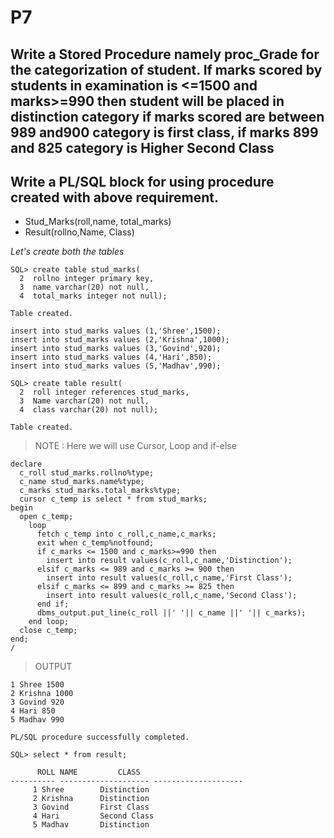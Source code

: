 
# P7

## Write a Stored Procedure namely proc_Grade for the categorization of student. If marks scored by students in examination is <=1500 and marks>=990 then student will be placed in distinction category if marks scored are between 989 and900 category is first class, if marks 899 and 825 category is Higher Second Class

## Write a PL/SQL block for using procedure created with above requirement.

- Stud_Marks(roll,name, total_marks)
- Result(rollno,Name, Class)

*Let's create both the tables*

```
SQL> create table stud_marks(
  2  rollno integer primary key,
  3  name varchar(20) not null,
  4  total_marks integer not null);

Table created.

```

```
insert into stud_marks values (1,'Shree',1500);
insert into stud_marks values (2,'Krishna',1000);
insert into stud_marks values (3,'Govind',920);
insert into stud_marks values (4,'Hari',850);
insert into stud_marks values (5,'Madhav',990);

```


```
SQL> create table result(
  2  roll integer references stud_marks,
  3  Name varchar(20) not null,
  4  class varchar(20) not null);

Table created.

```

> NOTE : Here we will use Cursor, Loop and if-else


```
declare
  c_roll stud_marks.rollno%type;
  c_name stud_marks.name%type;
  c_marks stud_marks.total_marks%type;
  cursor c_temp is select * from stud_marks;
begin
  open c_temp;
    loop
      fetch c_temp into c_roll,c_name,c_marks;
      exit when c_temp%notfound;
      if c_marks <= 1500 and c_marks>=990 then
        insert into result values(c_roll,c_name,'Distinction');
      elsif c_marks <= 989 and c_marks >= 900 then
        insert into result values(c_roll,c_name,'First Class');
      elsif c_marks <= 899 and c_marks >= 825 then
        insert into result values(c_roll,c_name,'Second Class');
      end if;
      dbms_output.put_line(c_roll ||' '|| c_name ||' '|| c_marks);
    end loop;
  close c_temp;
end;
/

```

> OUTPUT


```
1 Shree 1500
2 Krishna 1000
3 Govind 920
4 Hari 850
5 Madhav 990

PL/SQL procedure successfully completed.

```


```
SQL> select * from result;

      ROLL NAME 		CLASS
---------- -------------------- --------------------
	 1 Shree		Distinction
	 2 Krishna		Distinction
	 3 Govind		First Class
	 4 Hari 		Second Class
	 5 Madhav		Distinction

```
